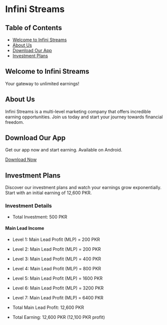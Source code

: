 # Infini Streams

## Table of Contents
- [Welcome to Infini Streams](#welcome-to-infini-streams)
- [About Us](#about-us)
- [Download Our App](#download-our-app)
- [Investment Plans](#investment-plans)

## Welcome to Infini Streams
Your gateway to unlimited earnings!

## About Us
Infini Streams is a multi-level marketing company that offers incredible earning opportunities. Join us today and start your journey towards financial freedom.

## Download Our App
Get our app now and start earning. Available on Android.

[Download Now](https://raw.githubusercontent.com/cobra-c313/InfiniStreams/main/InfiniStrems.apk)

## Investment Plans
Discover our investment plans and watch your earnings grow exponentially. Start with an initial earning of 12,600 PKR.

### Investment Details
- Total Investment: 500 PKR

#### Main Lead Income
- Level 1: Main Lead Profit (MLP) = 200 PKR
- Level 2: Main Lead Profit (MLP) = 200 PKR
- Level 3: Main Lead Profit (MLP) = 400 PKR
- Level 4: Main Lead Profit (MLP) = 800 PKR
- Level 5: Main Lead Profit (MLP) = 1600 PKR
- Level 6: Main Lead Profit (MLP) = 3200 PKR
- Level 7: Main Lead Profit (MLP) = 6400 PKR

- Total Main Lead Profit: 12,600 PKR
- Total Earning: 12,600 PKR (12,100 PKR profit)
